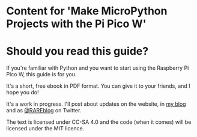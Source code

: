 # Content for 'Make MicroPython Projects with the Pi Pico W'

# Should you read this guide?

If you're familiar with Python  and you want to start using the Raspberry Pi Pico W, this guide is for you.

It's a short, free ebook in PDF format. You can give it to your friends, and I hope you do!

It's a work in progress. I'll post about updates on the website, in [my blog](https://blog.rareschool.com/)
and as [@RAREblog](https://twitter.com/rareblog) on Twitter.

The text is licensed under CC-SA 4.0 and the code (when it comes) will be licensed under the MIT licence.





